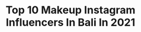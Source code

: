 ---
title: Top 10 Makeup Instagram Influencers In Bali In 2021
description: >-
  Find top makeup Instagram influencers in Bali in 2021. Most popular hashtags: #makeupbali #bali #makeup #muabali.
platform: Instagram
hits: 139
text_top: Analyze the most popular Instagram accounts on inBeat.
text_bottom: Our search engine holds 139 Instagram influencers like this in Bali, Indonesia for you to pitch.
profiles:
  - username: "mells28"
    fullname: >-
      MELLS28
    bio: >-
      IMACULLATA JOSHUA RIA PAMELA 🛡 #mells28 For jobs or endorse contact via DM 🎓USD 015 ✝️Jesus bless me ²⁸.⁰².⁹⁸ 💕 anung s tyanova @anung_freakz 🏡 YK
    location: "Indonesia"
    followers: 43733
    engagement: 249
    commentsToLikes: 0.019130
    id: ckaoxlst0dt9i0i78v4dwkzs6
    verified: false
    hashtags: "#jogjaputri, #weddingjogja, #wisudajogja, #makeupjogja"
  - username: "bellabonita_r.a"
    fullname: >-
      BELLBON
    bio: >-
      💎AGEN RESMI @laskinofficial PERAWATAN BELLBON 🛍 @bellbonshop 📍Job model/ Endorse DM 📍solo-mdn-sby Pemesanan Laskin by WA/Shopee⬇️ 📲WA ‪082139087660‬
    location: "Indonesia"
    followers: 24249
    engagement: 421
    commentsToLikes: 0.006849
    id: ck6tqu9o2ucr60j71053ptlbr
    verified: false
    hashtags: "#photomakeup, #hijabfashion, #moslembride, #bridalparty"
  - username: "leoafandi_makeup"
    fullname: >-
      Makeup Artist Jakarta
    bio: >-
      📍JAKARTA 📍Batam @dermalovebatam @dapurmamaleo 🏅WINNER @makeoverid MUAHUNT2019 📱 +6281372410673 📧 leoafandi9@gmail.com
    location: "Indonesia"
    followers: 15781
    engagement: 171
    commentsToLikes: 0.072306
    id: ck8sxxf1qj0v70j78mu4geux1
    verified: false
    hashtags: "#jakartamakeupartist, #makeupartistjakarta, #instamakeup, #jakartamua"
  - username: "amospabali"
    fullname: >-
      Amo Spa Bali
    bio: >-
      Life. Style. Spa. #AMOSPA •Jl Batu Bolong 69 Canggu 📞 or WhatsApp +628113999806 9am - 9pm Resto.SPA.Sauna. 📞Call +62 361 9071146 Bookings
    location: "Indonesia"
    followers: 25599
    engagement: 192
    commentsToLikes: 0.024037
    id: ck5zq5ri7tzn10i1413tqhwy8
    verified: false
    hashtags: "#balifood, #balispa, #quarantine, #amospa"
  - username: "sarikayana_wedding"
    fullname: >-
      Sarikayana Wedding Organizer
    bio: >-
      MAkeup&Kostum,Dekorasi,Catering, Kartu Undangan, Sovenir,foto&video. Info Price List: DESI : WA/Tlp 081338622030 BPK Wayan:08123640072 TIDAK❌BLS DM
    location: "Indonesia"
    followers: 50437
    engagement: 64
    commentsToLikes: 0.003669
    id: ck5bzrjb8rplh0i11o7dbrbvv
    verified: false
    hashtags: "#makeupartist, #salondibali, #makeupartistbali, #makeupbali"
  - username: "nabellethalib_"
    fullname: >-
      MUA JAKARTA
    bio: >-
      Wedding Make Up Specialist — Owner : @nabellebbmix & @semuadijastipin Personal account : @nabelletlb — For PL and Booking : (click link down below)
    location: "Indonesia"
    followers: 74600
    engagement: 152
    commentsToLikes: 0.011371
    id: ck14j36oyieby0i19xe2ffmlm
    verified: false
    hashtags: ""
  - username: "oping.wo.real"
    fullname: >-
      Oping Wo Real
    bio: >-
      AKUN ASLI. Jl JA Suprapto no 25A Trenggalek. Akun lama dihack orang yg tdk bertanggung jwb, hati2 dg sgl bentuk penipuan. Info PL dll DILLA
    location: "Indonesia"
    followers: 20961
    engagement: 227
    commentsToLikes: 0.009768
    id: ck9wd31x6dumu0j786wmb6i1d
    verified: false
    hashtags: ""
  - username: "felicianathalie_"
    fullname: >-
      펠리시아🍑felicia nathalie
    bio: >-
      📍BALI | TNG UMN '19 #model | #dancer DM For #endorsement 📥 Part of @teen_management @chb_management CiaAgency BA @mamaleonofficial YTChannel👇🏻
    location: "Indonesia"
    followers: 18695
    engagement: 698
    commentsToLikes: 0.222421
    id: ck9wgk3pjts0e0j78vcntnir1
    verified: false
    hashtags: "#modelbali, #makeup, #fotograferbali, #model"
  - username: "myanabananas"
    fullname: >-
      Lady Myana
    bio: >-
      Coconut Queen 👑 Ph.D. In Google 🥇 B.S. in Finance💰 💫Miss Universe 🇬🇺 2017 DM for inquiries
    location: "Indonesia"
    followers: 40066
    engagement: 365
    commentsToLikes: 0.033738
    id: ck0udd3l9isxa0i19ds1m3fpi
    verified: false
    hashtags: "#fitnessfashion, #lounge, #fitnessmodel, #goodmorning"
  - username: "lianaarahmawati_"
    fullname: >-
      ʟɪɴ✨
    bio: >-
      🌙🌹
    location: "Indonesia"
    followers: 4613
    engagement: 1825
    commentsToLikes: 0.056940
    id: ck5q7mc2927zl0i11qxcme7yt
    verified: false
    hashtags: "#paradise, #bali, #baliisland, #beach"
---